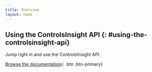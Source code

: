 ```yaml
---
title: Overview
layout: home
---
```

## Using the ControlsInsight API {: #using-the-controlsinsight-api}
Jump right in and use the ControlsInsight API.

[Browse the documentation](v1/){: .btn .btn-primary}
